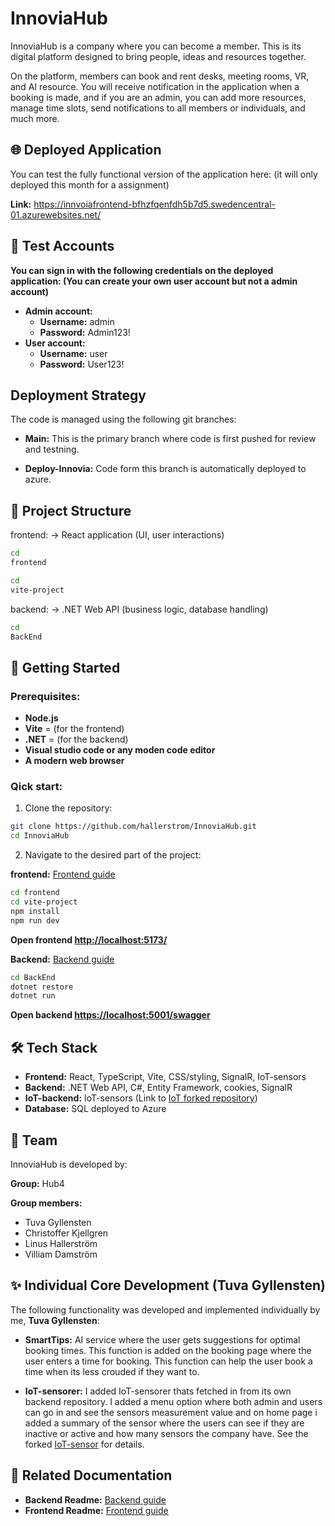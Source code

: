 # InnoviaHub
InnoviaHub is a company where you can become a member. This is its digital platform designed to bring people, ideas and resources together. 

On the platform, members can book and rent desks, meeting rooms, VR, and AI resource. You will receive notification in the application when a booking is made, and if you are an admin, you can add more resources, manage time slots, send notifications to all members or individuals, and much more. 

## 🌐 Deployed Application
You can test the fully functional version of the application here: (it will only deployed this month for a assignment)

**Link:** https://innvoiafrontend-bfhzfqenfdh5b7d5.swedencentral-01.azurewebsites.net/ 

## 🔑 Test Accounts
**You can sign in with the following credentials on the deployed application: (You can create your own user account but not a admin account)**
- **Admin account:**
    - **Username:** admin
    - **Password:** Admin123!
- **User account:** 
    - **Username:** user
    - **Password:** User123!

## Deployment Strategy
The code is managed using the following git branches: 

- **Main:** This is the primary branch where code is first pushed for review and testning.

- **Deploy-Innovia:** Code form this branch is automatically deployed to azure. 

## 📂 Project Structure

frontend: → React application (UI, user interactions)
```bash
cd
frontend
```
```bash
cd
vite-project      
```

backend: → .NET Web API (business logic, database handling)
```bash
cd
BackEnd
```

## 🚀 Getting Started
### Prerequisites:
- **Node.js** 
- **Vite** = (for the frontend)
- **.NET** = (for the backend)
- **Visual studio code or any moden code editor**
- **A modern web browser** 

### Qick start: 
1. Clone the repository: 
```bash
git clone https://github.com/hallerstrom/InnoviaHub.git
cd InnoviaHub
```
2. Navigate to the desired part of the project: 

**frontend:** [Frontend guide](./FrontEnd/vite-project/README.md) 
```bash 
cd frontend
cd vite-project
npm install
npm run dev
```

**Open frontend [http://localhost:5173/](http://localhost:5173/)**

**Backend:** [Backend guide](./BackEnd/README.md)
```bash
cd BackEnd
dotnet restore
dotnet run
```

**Open backend [https://localhost:5001/swagger](https://localhost:5001/swagger)**

## 🛠️ Tech Stack
- **Frontend:** React, TypeScript, Vite, CSS/styling, SignalR, IoT-sensors
- **Backend:** .NET Web API, C#, Entity Framework, cookies, SignalR
- **IoT-backend:** IoT-sensors
(Link to [IoT forked repository](https://github.com/gytu24nn/innovia-iot-tuva))
- **Database:** SQL deployed to Azure 


## 👥 Team
InnoviaHub is developed by:

**Group:** Hub4

**Group members:**
- Tuva Gyllensten
- Christoffer Kjellgren
- Linus Hallerström
- Villiam Damström

## ✨ Individual Core Development (Tuva Gyllensten)
The following functionality was developed and implemented individually by me, **Tuva Gyllensten**:

- **SmartTips:** AI service where the user gets suggestions for optimal booking times. This function is added on the booking page where the user enters a time for booking. This function can help the user book a time when its less crouded if they want to.

- **IoT-sensorer:** I added IoT-sensorer thats fetched in from its own backend repository. I added a menu option where both admin and users can go in and see the sensors measurement value and on home page i added a summary of the sensor where the users can see if they are inactive or active and how many sensors the company have. See the forked [IoT-sensor](https://github.com/gytu24nn/innovia-iot-tuva) for details.

## 📖 Related Documentation
- **Backend Readme:** [Backend guide](./BackEnd/README.md)
- **Frontend Readme:** [Frontend guide](./FrontEnd/vite-project/README.md)